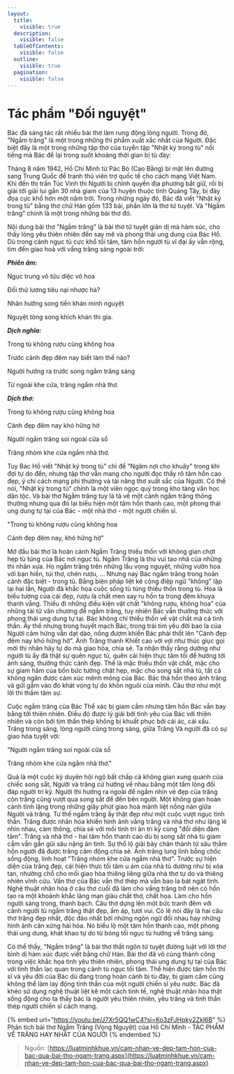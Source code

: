 ```yaml
---
layout:
  title:
    visible: true
  description:
    visible: false
  tableOfContents:
    visible: false
  outline:
    visible: true
  pagination:
    visible: false
---
```


# Tác phẩm "Đối nguyệt"

Bác đã sáng tác rất nhiều bài thơ làm rung động lòng người. Trong đó, "Ngắm trăng" là một trong những thi phẩm xuất xắc nhất của Người. Đặc biệt đây là một trong những tập thơ của tuyển tập "Nhật ký trong tù" nổi tiếng mà Bác để lại trong suốt khoảng thời gian bị tù đày:

Tháng 8 năm 1942, Hồ Chí Minh từ Pác Bó (Cao Bằng) bí mật lên đường sang Trung Quốc để tranh thủ viên trợ quốc tế cho cách mạng Việt Nam. Khi đến thị trấn Túc Vinh thì Người bị chính quyền địa phương bắt giữ, rồi bị giải tới giải lui gần 30 nhà giam của 13 huyện thuộc tỉnh Quảng Tây, bị đày đọa cực khổ hơn một năm trời. Trong những ngày đó, Bác đã viết "Nhật ký trong tù" bằng thơ chữ Hán gồm 133 bài, phần lớn là thơ tứ tuyệt. Và "Ngắm trăng" chính là một trong những bài thơ đó.&#x20;

Nội dung bài thơ "Ngắm trăng" là bài thơ tứ tuyệt giản dị mà hàm súc, cho thấy lòng yêu thiên nhiên đến say mê và phong thái ung dung của Bác Hồ. Dù trong cảnh ngục tù cực khổ tối tăm, tâm hồn người tù vĩ đại ấy vẫn rộng, tìm đến giao hoà với vầng trăng sáng ngoài trời:

_**Phiên âm:**_

Ngục trung vô tửu diệc vô hoa

Đối thử lương tiêu nại nhược hà?

Nhân hướng song tiền khán minh nguyệt

Nguyệt tòng song khích khán thi gia.

_**Dịch nghĩa:**_

Trong tù không rượu cũng không hoa

Trước cảnh đẹp đêm nay biết làm thế nào?

Người hướng ra trước song ngắm trăng sáng

Từ ngoài khe cửa, trăng ngắm nhà thơ.

_**Dịch thơ:**_

Trong tù không rượu cũng không hoa

Cảnh đẹp đêm nay khó hững hờ

Người ngắm trăng soi ngoài cửa sổ

Trăng nhòm khe cửa ngắm nhà thơ.

Tuy Bác Hồ viết "Nhật ký trong tù" chỉ để "Ngâm nợi cho khuây" trong khi đợi tự do đến, nhưng tập thơ vẫn mang cho người đọc thấy rõ tâm hồn cao đẹp, ý chí cách mạng phi thường và tài năng thơ xuất sắc của Người. Có thể nói, "Nhật ký trong tù" chính là một viên ngọc quý trong kho tàng văn học dân tộc. Và bài thơ Ngắm trăng tuy là tả về một cảnh ngắm trăng thông thường nhưng qua đó lại biểu hiện một tâm hồn thanh cao, một phong thái ung dung tự tại của Bác - một nhà thơ - một người chiến sĩ.

"Trong tù không rượu cũng không hoa

Cảnh đẹp đêm nay, khó hững hờ"

Mở đầu bài thơ là hoàn cảnh Ngắm Trăng thiếu thốn với không gian chợt hẹp tù túng của Bác nơi ngục tù. Ngắm Trăng là thú vui tao nhã của những thi nhân xưa. Họ ngắm trăng trên những lầu vọng nguyệt, những vườn hoa với bạn hiền, túi thơ, chén rượu, ... Nhưng nay Bác ngắm trăng trong hoàn cảnh đặc biệt - trong tù. Bằng biện pháp liệt kê cộng điệp ngữ "không" lặp lại hai lần, Người đã khắc họa cuộc sống tù túng thiếu thốn trong tù. Hoa là biểu tượng của cái đẹp, rượu là chất men say ru hồn ta trong đêm khuya thanh vắng. Thiếu đi những điều kiện vật chất "không rượu, không hoa" của những tài tử văn chương để ngắm trăng, tuy nhiên Bác vẫn thưởng thức với phong thái ung dung tự tại. Bác không chỉ thiếu thốn về vật chất mà cả tinh thần. Ấy thế nhưng trong huyết mạch Bác, trong trái tim yêu đời bao la của Người cảm hứng vẫn dạt dào, nồng đượm khiến Bác phải thốt lên "Cảnh đẹp đêm nay khó hững hờ". Ánh Trăng thanh Khiết cao vời vợi như thúc giục gọi mời thi nhân hãy tự do mà giao hòa, chia sẻ. Ta nhận thấy rằng dường như người tù ấy đã thật sự quên ngục tù, quên cái hiện thực tăm tối để hướng tới ánh sáng, thưởng thức cảnh đẹp. Thế là mặc thiếu thốn vật chất, mặc cho sự giam hãm của bốn bức tường chật hẹp, mặc cho song sắt nhà tù, tất cả không ngăn được cảm xúc mênh mông của Bác. Bác thả hồn theo ánh trăng và gửi gắm vào đó khát vọng tự do khôn nguôi của mình. Câu thơ như một lời thì thầm tâm sự.

Cuộc ngắm trăng của Bác Thể xác bị giam cầm nhưng tâm hồn Bác vẫn bay bằng tới thiên nhiên. Điều đó được lý giải bởi tình yêu của Bác với thiên nhiên và còn bởi tịm thần thép không bị khuất phục bởi cái ác, cái xấu. Trăng trong sáng, lòng người cũng trong sáng, giữa Trăng Và người đã có sự giao hòa tuyệt vời:

"Người ngắm trăng soi ngoài cửa sổ

Trăng nhòm khe cửa ngắm nhà thơ."

Quả là một cuộc kỳ duyên hội ngộ bất chấp cả không gian xung quanh của chiếc song sắt, Người và trăng cứ hướng về nhau bằng một tấm lòng đối đáp người tri kỷ. Người thì hướng ra ngoài để ngắm nhìn vẻ đẹp của trăng còn trăng cũng vượt qua song sắt để đến bên người. Một không gian hoàn cảnh tĩnh lặng trong những giây phút giao hoà mãnh liệt nồng nàn giữa Người và trăng. Tư thế ngắm trăng ấy thật đẹp như một cuộc vượt ngục tinh thần. Trăng được nhân hóa khiến hình ảnh vầng trăng và nhà thơ như lặng lẽ nhìn nhau, cảm thông, chia sẻ với mối tình tri ân tri kỷ cùng "đối diện đàm tâm". Trăng và nhà thơ - hai tâm hồn thanh cao dù bị song sắt nhà tù giam cầm vẫn gần gũi sâu nặng ân tình. Sự thổ lộ giãi bày chân thành từ sâu thẳm hồn người đã được trăng cảm động chia sẻ. Ánh trăng lung linh bỗng chốc sống động, linh hoạt "Trăng nhóm khe cửa ngắm nhà thơ". Trước sự hiện diện của trăng đẹp, cái hiện thực tối tăm u ám của nhà tù dường như bị xóa tan, nhường chỗ cho mối giao hòa thiêng liêng giữa nhà thơ tự do và thiêng nhiên vĩnh cửu. Vần thơ của Bác vần thơ thép mà vẫn bao la bát ngát tình. Nghệ thuật nhân hóa ở câu thơ cuối đã làm cho vầng trăng trở nên có hồn tạo ra một khoảnh khắc lãng mạn giàu chất thơ, chất họa. Làm cho hồn người sáng trong, thanh bạch. Câu thơ dựng lên một bức tranh đêm với cảnh người tù ngắm trăng thật đẹp, ấm áp, tươi vui. Có lẽ nói đây là hai câu thơ trăng đẹp nhất, độc đáo nhất bởi những ngôn ngữ đối nhau hay những hình ảnh cân xứng hài hòa. Nó biểu lộ một tâm hồn thanh cao, một phong thái ung dung, khát khao tự do từ bóng tối ngục tù hướng về trăng sáng.

Có thể thấy,  "Ngắm trăng" là bài thơ thất ngôn tứ tuyệt đường luật với lời thơ bình dị hàm xúc được viết bằng chữ Hán. Bài thơ đã vô cùng thành công trong việc khắc họa tình yêu thiên nhiên, phong thái ung dung tự tại của Bác với tinh thần lạc quan trong cảnh tù ngục tối tăm. Thể hiện được tâm hồn thi sĩ và yêu đời của Bác dù đang trong hoàn cảnh bị tù đày, bị giam cầm cũng không thể làm lay động tinh thần của một người chiến sĩ yêu nước. Bác đã khéo sử dụng nghệ thuật liệt kê một cách tinh tế, nghệ thuật nhân hóa thật sống động cho ta thấy bác là người yêu thiên nhiên, yêu trăng và tinh thần thép người chiến sĩ cách mạng.

{% embed url="https://youtu.be/J7Xr5QQ1wC4?si=Ko3zFJHpky2Zkl6B" %}
Phân tích bài thơ Ngắm Trăng (Vọng Nguyệt) của Hồ Chí Minh - TÁC PHẨM VỀ TRĂNG HAY NHẤT CỦA NGƯỜI
{% endembed %}

> Nguồn: [https://luatminhkhue.vn/cam-nhan-ve-dep-tam-hon-cua-bac-qua-bai-tho-ngam-trang.aspx](https://luatminhkhue.vn/cam-nhan-ve-dep-tam-hon-cua-bac-qua-bai-tho-ngam-trang.aspx)
